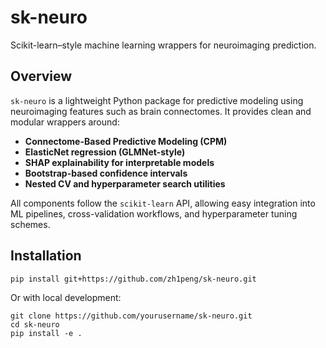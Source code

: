 # sk-neuro

Scikit-learn–style machine learning wrappers for neuroimaging prediction.

## Overview

`sk-neuro` is a lightweight Python package for predictive modeling using neuroimaging features such as brain connectomes. It provides clean and modular wrappers around:

- **Connectome-Based Predictive Modeling (CPM)**
- **ElasticNet regression (GLMNet-style)**
- **SHAP explainability for interpretable models**
- **Bootstrap-based confidence intervals**
- **Nested CV and hyperparameter search utilities**

All components follow the `scikit-learn` API, allowing easy integration into ML pipelines, cross-validation workflows, and hyperparameter tuning schemes.

## Installation

```bash
pip install git+https://github.com/zh1peng/sk-neuro.git
```
Or with local development:

```
git clone https://github.com/yourusername/sk-neuro.git
cd sk-neuro
pip install -e .
```
